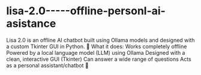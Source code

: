 # lisa-2.0-----offline-personl-ai-asistance
Lisa 2.0 is an offline AI chatbot built using Ollama models and designed with a custom Tkinter GUI in Python.  🔹 What it does:  Works completely offline  Powered by a local language model (LLM) using Ollama  Designed with a clean, interactive GUI (Tkinter)  Can answer a wide range of questions  Acts as a personal assistant/chatbot  🧠
